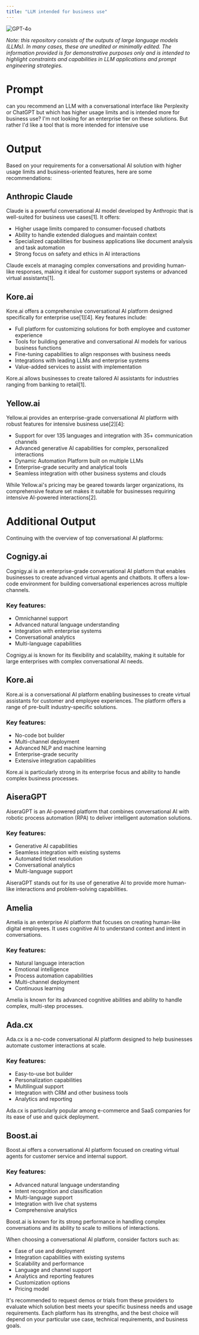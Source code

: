 ```yaml
---
title: "LLM intended for business use"
---
```

![GPT-4o](https://img.shields.io/badge/GPT--4o-3333FF?style=for-the-badge&logo=openai&logoColor=white)



*Note: this repository consists of the outputs of large language models (LLMs). In many cases, these are unedited or minimally edited. The information provided is for demonstrative purposes only and is intended to highlight constraints and capabilities in LLM applications and prompt engineering strategies.*


# Prompt

can you recommend an LLM with a conversational interface like Perplexity or ChatGPT but which has higher usage limits and is intended more for business use? I'm not looking for an enterprise tier on these solutions. But rather I'd like a tool that is more intended for intensive use

# Output

Based on your requirements for a conversational AI solution with higher usage limits and business-oriented features, here are some recommendations:

## Anthropic Claude

Claude is a powerful conversational AI model developed by Anthropic that is well-suited for business use cases[1]. It offers:

- Higher usage limits compared to consumer-focused chatbots
- Ability to handle extended dialogues and maintain context
- Specialized capabilities for business applications like document analysis and task automation
- Strong focus on safety and ethics in AI interactions

Claude excels at managing complex conversations and providing human-like responses, making it ideal for customer support systems or advanced virtual assistants[1].

## Kore.ai

Kore.ai offers a comprehensive conversational AI platform designed specifically for enterprise use[1][4]. Key features include:

- Full platform for customizing solutions for both employee and customer experience
- Tools for building generative and conversational AI models for various business functions
- Fine-tuning capabilities to align responses with business needs
- Integrations with leading LLMs and enterprise systems
- Value-added services to assist with implementation

Kore.ai allows businesses to create tailored AI assistants for industries ranging from banking to retail[1].

## Yellow.ai

Yellow.ai provides an enterprise-grade conversational AI platform with robust features for intensive business use[2][4]:

- Support for over 135 languages and integration with 35+ communication channels
- Advanced generative AI capabilities for complex, personalized interactions
- Dynamic Automation Platform built on multiple LLMs
- Enterprise-grade security and analytical tools
- Seamless integration with other business systems and clouds

While Yellow.ai's pricing may be geared towards larger organizations, its comprehensive feature set makes it suitable for businesses requiring intensive AI-powered interactions[2].

# Additional Output

Continuing with the overview of top conversational AI platforms:

## Cognigy.ai

Cognigy.ai is an enterprise-grade conversational AI platform that enables businesses to create advanced virtual agents and chatbots. It offers a low-code environment for building conversational experiences across multiple channels.

### Key features:

- Omnichannel support
- Advanced natural language understanding
- Integration with enterprise systems
- Conversational analytics
- Multi-language capabilities

Cognigy.ai is known for its flexibility and scalability, making it suitable for large enterprises with complex conversational AI needs.

## Kore.ai

Kore.ai is a conversational AI platform enabling businesses to create virtual assistants for customer and employee experiences. The platform offers a range of pre-built industry-specific solutions.

### Key features:

- No-code bot builder
- Multi-channel deployment
- Advanced NLP and machine learning
- Enterprise-grade security
- Extensive integration capabilities

Kore.ai is particularly strong in its enterprise focus and ability to handle complex business processes.

## AiseraGPT

AiseraGPT is an AI-powered platform that combines conversational AI with robotic process automation (RPA) to deliver intelligent automation solutions.

### Key features:

- Generative AI capabilities
- Seamless integration with existing systems
- Automated ticket resolution
- Conversational analytics
- Multi-language support

AiseraGPT stands out for its use of generative AI to provide more human-like interactions and problem-solving capabilities.

## Amelia

Amelia is an enterprise AI platform that focuses on creating human-like digital employees. It uses cognitive AI to understand context and intent in conversations.

### Key features:

- Natural language interaction
- Emotional intelligence
- Process automation capabilities
- Multi-channel deployment
- Continuous learning

Amelia is known for its advanced cognitive abilities and ability to handle complex, multi-step processes.

## Ada.cx

Ada.cx is a no-code conversational AI platform designed to help businesses automate customer interactions at scale.

### Key features:

- Easy-to-use bot builder
- Personalization capabilities
- Multilingual support
- Integration with CRM and other business tools
- Analytics and reporting

Ada.cx is particularly popular among e-commerce and SaaS companies for its ease of use and quick deployment.

## Boost.ai

Boost.ai offers a conversational AI platform focused on creating virtual agents for customer service and internal support.

### Key features:

- Advanced natural language understanding
- Intent recognition and classification
- Multi-language support
- Integration with live chat systems
- Comprehensive analytics

Boost.ai is known for its strong performance in handling complex conversations and its ability to scale to millions of interactions.

When choosing a conversational AI platform, consider factors such as:

- Ease of use and deployment
- Integration capabilities with existing systems
- Scalability and performance
- Language and channel support
- Analytics and reporting features
- Customization options
- Pricing model

It's recommended to request demos or trials from these providers to evaluate which solution best meets your specific business needs and usage requirements. Each platform has its strengths, and the best choice will depend on your particular use case, technical requirements, and business goals.

 
 
